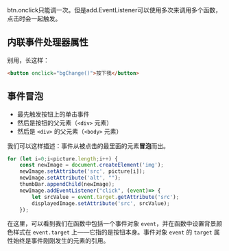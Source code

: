 btn.onclick只能调一次。但是add.EventListener可以使用多次来调用多个函数，点击时会一起触发。

## 内联事件处理器属性
别用，长这样：
```html
<button onclick="bgChange()">按下我</button>
```

## 事件冒泡

- 最先触发按钮上的单击事件
- 然后是按钮的父元素（`<div>` 元素）
- 然后是 `<div>` 的父元素（`<body>` 元素）

我们可以这样描述：事件从被点击的最里面的元素**冒泡**而出。

```js
for (let i=0;i<picture.length;i++) {
    const newImage = document.createElement('img');
    newImage.setAttribute('src', picture[i]);
    newImage.setAttribute('alt', "");
    thumbBar.appendChild(newImage);
    newImage.addEventListener("click", (event)=> {
        let srcValue = event.target.getAttribute('src');
        displayedImage.setAttribute('src', srcValue);
    });
```

在这里，可以看到我们在函数中包括一个事件对象 `event`，并在函数中设置背景颜色样式在 `event.target` 上——它指的是按钮本身。事件对象 `event` 的 `target` 属性始终是事件刚刚发生的元素的引用。
